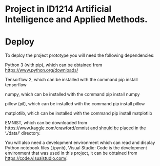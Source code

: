 # Project in ID1214 Artificial Intelligence and Applied Methods.

# Deploy

To deploy the project prototype you will need the following dependencies:

Python 3 (with pip), which can be obtained from https://www.python.org/downloads/

Tensorflow 2, which can be installed with the command pip install tensorflow

numpy, which can be installed with the command pip install numpy

pillow (pil), which can be installed with the command pip install pillow

matplotlib, which can be installed with the command pip install matplotlib

EMNIST, which can be downloaded from https://www.kaggle.com/crawford/emnist and should be placed in the ‘./data/’ directory.

You will also need a development environment which can read and display Python notebook files (.ipynb), Visual Studio: Code is the development environment that was used in this 
project, it can be obtained from https://code.visualstudio.com/.
